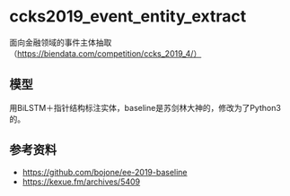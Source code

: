 # ccks2019_event_entity_extract
面向金融领域的事件主体抽取（https://biendata.com/competition/ccks_2019_4/）

## 模型
用BiLSTM＋指针结构标注实体，baseline是苏剑林大神的，修改为了Python3的。

## 参考资料
- https://github.com/bojone/ee-2019-baseline
- https://kexue.fm/archives/5409
